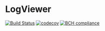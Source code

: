 # LogViewer

[![Build Status](https://travis-ci.org/QuantumApplications/LogViewer.svg?branch=master)](https://travis-ci.org/QuantumApplications/LogViewer) [![codecov](https://codecov.io/gh/QuantumApplications/LogViewer/branch/master/graph/badge.svg)](https://codecov.io/gh/QuantumApplications/LogViewer) [![BCH compliance](https://bettercodehub.com/edge/badge/QuantumApplications/LogViewer?branch=master)](https://bettercodehub.com/)
